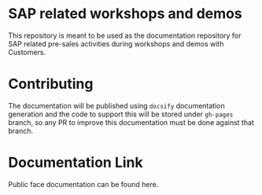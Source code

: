 # SAP related workshops and demos

This repository is meant to be used as the documentation repository for SAP related pre-sales activities during workshops and demos with Customers.

# Contributing

The documentation will be published using `docsify` documentation generation and the code to support this will be stored under `gh-pages` branch, so any PR to improve this documentation must be done against that branch.

# Documentation Link

Public face documentation can be found here.
